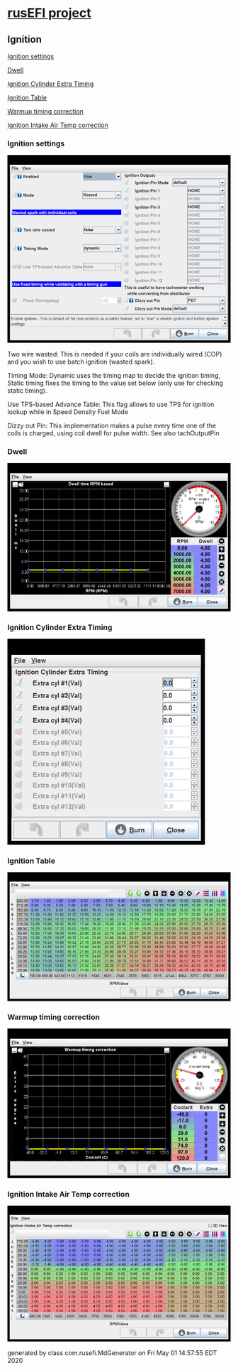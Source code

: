 # [rusEFI project](rusEFI-project)
## Ignition
[Ignition settings](#Ignition-settings)

[Dwell](#Dwell)

[Ignition Cylinder Extra Timing](#Ignition-Cylinder-Extra-Timing)

[Ignition Table](#Ignition-Table)

[Warmup timing correction](#Warmup-timing-correction)

[Ignition Intake Air Temp correction](#Ignition-Intake-Air-Temp-correction)

### Ignition settings
![x](overview/TS_generated/dialog_Ignition_settings.png)

Two wire wasted: This is needed if your coils are individually wired (COP) and you wish to use batch ignition (wasted spark).

Timing Mode: Dynamic uses the timing map to decide the ignition timing, Static timing fixes the timing to the value set below (only use for checking static timing).

Use TPS-based Advance Table: This flag allows to use TPS for ignition lookup while in Speed Density Fuel Mode

Dizzy out Pin: This implementation makes a pulse every time one of the coils is charged, using coil dwell for pulse width. See also tachOutputPin

### Dwell
![x](overview/TS_generated/dialog_Dwell.png)

### Ignition Cylinder Extra Timing
![x](overview/TS_generated/dialog_Ignition_Cylinder_Extra_Timing.png)

### Ignition Table
![x](overview/TS_generated/dialog_Ignition_Table.png)

### Warmup timing correction
![x](overview/TS_generated/dialog_Warmup_timing_correction.png)

### Ignition Intake Air Temp correction
![x](overview/TS_generated/dialog_Ignition_Intake_Air_Temp_correction.png)


generated by class com.rusefi.MdGenerator on Fri May 01 14:57:55 EDT 2020
